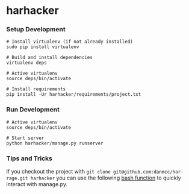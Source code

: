 harhacker
=========

### Setup Development

    # Install virtualenv (if not already installed)
    sudo pip install virtualenv

    # Build and install dependencies
    virtualenv deps

    # Active virtualenv
    source deps/bin/activate

    # Install requirements
    pip install -Ur harhacker/requirements/project.txt

### Run Development

    # Active virtualenv
    source deps/bin/activate

    # Start server
    python harhacker/manage.py runserver

### Tips and Tricks

If you checkout the project with `git clone git@github.com:danmcc/har-rage.git harhacker`
you can use the following [bash function][bash] to quickly interact with
manage.py.

[bash]: https://github.com/silas/config/blob/f6df7008510b34a5a40eb20c976234dcd42d82c6/.bashrc#L33
